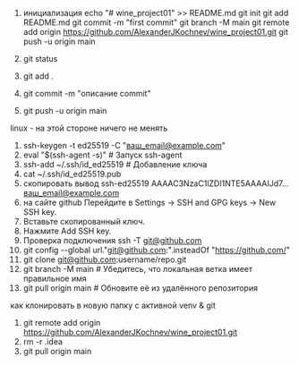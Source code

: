 1. инициализация
echo "# wine_project01" >> README.md
git init
git add README.md
git commit -m "first commit"
git branch -M main
git remote add origin https://github.com/AlexanderJKochnev/wine_project01.git
git push -u origin main

2. git status
3. git add .
4. git commit -m "описание commit"
5. git push -u origin main

linux - на этой стороне ничего не менять
1. ssh-keygen -t ed25519 -C "ваш_email@example.com"
2. eval "$(ssh-agent -s)"  # Запуск ssh-agent
3. ssh-add ~/.ssh/id_ed25519  # Добавление ключа
4. cat ~/.ssh/id_ed25519.pub
5. cкопировать вывод ssh-ed25519 AAAAC3NzaC1lZDI1NTE5AAAAIJd7... ваш_email@example.com 
6. на сайте github Перейдите в Settings → SSH and GPG keys → New SSH key. 
7. Вставьте скопированный ключ. 
8. Нажмите Add SSH key.
9. Проверка подключения ssh -T git@github.com
10. git config --global url."git@github.com:".insteadOf "https://github.com/"
11. git clone git@github.com:username/repo.git
12. git branch -M main  # Убедитесь, что локальная ветка имеет правильное имя 
13. git pull origin main  # Обновите её из удалённого репозитория

как клонировать в новую папку с активной venv & git
1. git remote add origin https://github.com/AlexanderJKochnev/wine_project01.git
2. rm -r .idea
3. git pull origin main